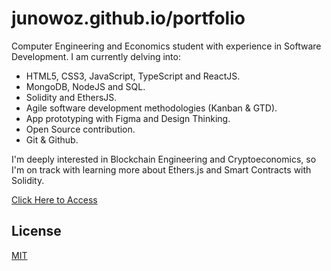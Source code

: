 # junowoz.github.io/portfolio

Computer Engineering and Economics student with experience in Software Development. I am currently delving into:

- HTML5, CSS3, JavaScript, TypeScript and ReactJS.
- MongoDB, NodeJS and SQL.
- Solidity and EthersJS.
- Agile software development methodologies (Kanban & GTD).
- App prototyping with Figma and Design Thinking.
- Open Source contribution.
- Git & Github.

I'm deeply interested in Blockchain Engineering and Cryptoeconomics, so I'm on track with learning more about Ethers.js and Smart Contracts with Solidity.

[Click Here to Access](https://junowoz.github.io/portfolio/)

## License

[MIT](https://choosealicense.com/licenses/mit/)
